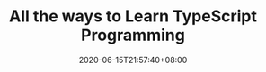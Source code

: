 ---
title: "All the ways to Learn TypeScript Programming"
date: 2020-06-15T21:57:40+08:00
lastmod: 2020-07-08T01:01:01+03:00
categories: ["Programming Languages"]
url: "/programming-languages/typescript/"
type: skills
layout: programming
name: "TypeScript"
description: "Discover the best ways to learn TypeScript faster by knowing the strengths and weaknesses of each way and adapting them to your needs, we provide you resources or links for each way."
ogimage: "/img/programming/ways-covers/13-way-to-learn-typescript.png"
authors: ["All Ways to Learn Team"]
---